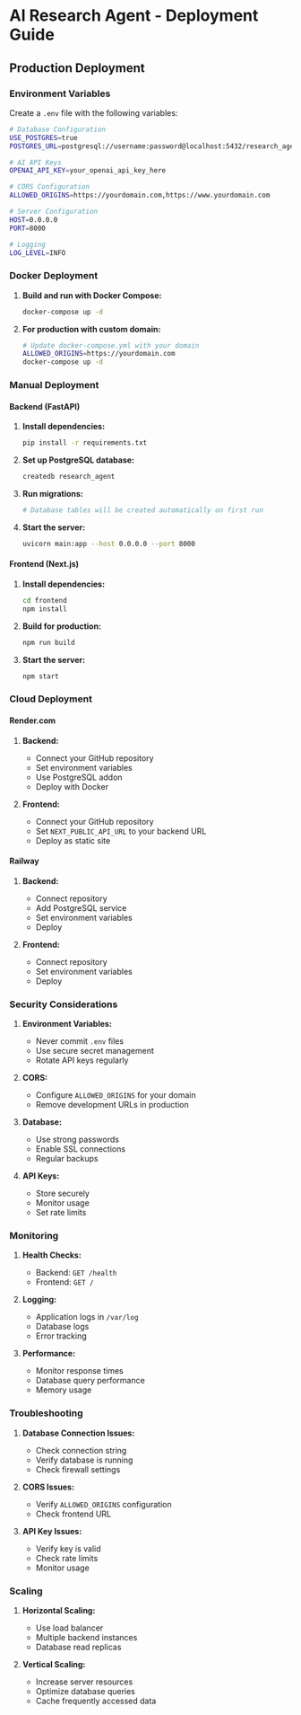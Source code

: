 # AI Research Agent - Deployment Guide

## Production Deployment

### Environment Variables

Create a `.env` file with the following variables:

```bash
# Database Configuration
USE_POSTGRES=true
POSTGRES_URL=postgresql://username:password@localhost:5432/research_agent

# AI API Keys
OPENAI_API_KEY=your_openai_api_key_here

# CORS Configuration
ALLOWED_ORIGINS=https://yourdomain.com,https://www.yourdomain.com

# Server Configuration
HOST=0.0.0.0
PORT=8000

# Logging
LOG_LEVEL=INFO
```

### Docker Deployment

1. **Build and run with Docker Compose:**
   ```bash
   docker-compose up -d
   ```

2. **For production with custom domain:**
   ```bash
   # Update docker-compose.yml with your domain
   ALLOWED_ORIGINS=https://yourdomain.com
   docker-compose up -d
   ```

### Manual Deployment

#### Backend (FastAPI)

1. **Install dependencies:**
   ```bash
   pip install -r requirements.txt
   ```

2. **Set up PostgreSQL database:**
   ```bash
   createdb research_agent
   ```

3. **Run migrations:**
   ```bash
   # Database tables will be created automatically on first run
   ```

4. **Start the server:**
   ```bash
   uvicorn main:app --host 0.0.0.0 --port 8000
   ```

#### Frontend (Next.js)

1. **Install dependencies:**
   ```bash
   cd frontend
   npm install
   ```

2. **Build for production:**
   ```bash
   npm run build
   ```

3. **Start the server:**
   ```bash
   npm start
   ```

### Cloud Deployment

#### Render.com

1. **Backend:**
   - Connect your GitHub repository
   - Set environment variables
   - Use PostgreSQL addon
   - Deploy with Docker

2. **Frontend:**
   - Connect your GitHub repository
   - Set `NEXT_PUBLIC_API_URL` to your backend URL
   - Deploy as static site

#### Railway

1. **Backend:**
   - Connect repository
   - Add PostgreSQL service
   - Set environment variables
   - Deploy

2. **Frontend:**
   - Connect repository
   - Set environment variables
   - Deploy

### Security Considerations

1. **Environment Variables:**
   - Never commit `.env` files
   - Use secure secret management
   - Rotate API keys regularly

2. **CORS:**
   - Configure `ALLOWED_ORIGINS` for your domain
   - Remove development URLs in production

3. **Database:**
   - Use strong passwords
   - Enable SSL connections
   - Regular backups

4. **API Keys:**
   - Store securely
   - Monitor usage
   - Set rate limits

### Monitoring

1. **Health Checks:**
   - Backend: `GET /health`
   - Frontend: `GET /`

2. **Logging:**
   - Application logs in `/var/log`
   - Database logs
   - Error tracking

3. **Performance:**
   - Monitor response times
   - Database query performance
   - Memory usage

### Troubleshooting

1. **Database Connection Issues:**
   - Check connection string
   - Verify database is running
   - Check firewall settings

2. **CORS Issues:**
   - Verify `ALLOWED_ORIGINS` configuration
   - Check frontend URL

3. **API Key Issues:**
   - Verify key is valid
   - Check rate limits
   - Monitor usage

### Scaling

1. **Horizontal Scaling:**
   - Use load balancer
   - Multiple backend instances
   - Database read replicas

2. **Vertical Scaling:**
   - Increase server resources
   - Optimize database queries
   - Cache frequently accessed data
